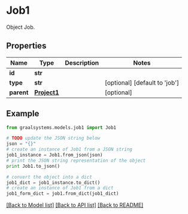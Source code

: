 # Job1

Object Job.

## Properties

Name | Type | Description | Notes
------------ | ------------- | ------------- | -------------
**id** | **str** |  | 
**type** | **str** |  | [optional] [default to 'job']
**parent** | [**Project1**](Project1.md) |  | [optional] 

## Example

```python
from graalsystems.models.job1 import Job1

# TODO update the JSON string below
json = "{}"
# create an instance of Job1 from a JSON string
job1_instance = Job1.from_json(json)
# print the JSON string representation of the object
print Job1.to_json()

# convert the object into a dict
job1_dict = job1_instance.to_dict()
# create an instance of Job1 from a dict
job1_form_dict = job1.from_dict(job1_dict)
```
[[Back to Model list]](../README.md#documentation-for-models) [[Back to API list]](../README.md#documentation-for-api-endpoints) [[Back to README]](../README.md)


